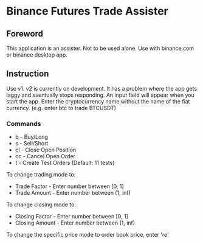 # Binance Futures Trade Assister

## Foreword
This application is an assister. Not to be used alone. Use with binance.com or binance desktop app.

## Instruction
Use v1. v2 is currently on development. It has a problem where the app gets laggy and eventually stops responding.
An input field will appear when you start the app. Enter the cryptocurrency name without the name of the fiat currency. (e.g. enter btc to trade BTCUSDT)

### Commands
- b - Buy/Long
- s - Sell/Short
- cl - Close Open Position
- cc - Cancel Open Order
- t - Create Test Orders (Default: 11 tests)

To change trading mode to:
- Trade Factor - Enter number between [0, 1]
- Trade Amount - Enter number between (1, inf)

To change closing mode to:
- Closing Factor - Enter number between [0, 1]
- Closing Amount - Enter number between (1, inf)

To change the specific price mode to order book price, enter 're'